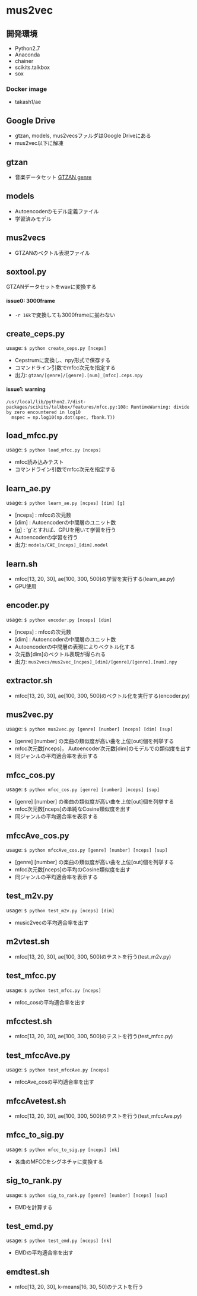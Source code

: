 # mus2vec

## 開発環境
- Python2.7
- Anaconda
- chainer
- scikits.talkbox
- sox

### Docker image
- takash1/ae

## Google Drive
- gtzan, models, mus2vecsファルダはGoogle Driveにある
- mus2vec以下に解凍

## gtzan
- 音楽データセット [GTZAN genre](http://marsyasweb.appspot.com/download/data_sets/)

## models
- Autoencoderのモデル定義ファイル
- 学習済みモデル

## mus2vecs
- GTZANのベクトル表現ファイル

## soxtool.py
GTZANデータセットをwavに変換する

#### issue0: 3000frame
- ```-r 16k```で変換しても3000frameに揃わない

## create_ceps.py
usage: ```$ python create_ceps.py [nceps]```
- Cepstrumに変換し、npy形式で保存する
- コマンドライン引数でmfcc次元を指定する
- 出力: ```gtzan/[genre]/[genre].[num]_[mfcc].ceps.npy```

#### issue1: warning
```
/usr/local/lib/python2.7/dist-packages/scikits/talkbox/features/mfcc.py:108: RuntimeWarning: divide by zero encountered in log10
  mspec = np.log10(np.dot(spec, fbank.T))
```

## load_mfcc.py
usage: ```$ python load_mfcc.py [nceps]```
- mfcc読み込みテスト
- コマンドライン引数でmfcc次元を指定する

## learn_ae.py
usage: ```$ python learn_ae.py [ncpes] [dim] [g]```
- [nceps] : mfccの次元数
- [dim] : Autoencoderの中間層のユニット数
- [g] : 'g'とすれば、GPUを用いて学習を行う
- Autoencoderの学習を行う
- 出力: ```models/CAE_[nceps]_[dim].model```

## learn.sh
- mfcc[13, 20, 30], ae[100, 300, 500]の学習を実行する(learn_ae.py)
- GPU使用

## encoder.py
usage: ```$ python encoder.py [nceps] [dim]```
- [nceps] : mfccの次元数
- [dim] : Autoencoderの中間層のユニット数
- Autoencoderの中間層の表現によりベクトル化する
- 次元数[dim]のベクトル表現が得られる
- 出力: ```mus2vecs/mus2vec_[ncpes]_[dim]/[genre]/[genre].[num].npy```

## extractor.sh
- mfcc[13, 20, 30], ae[100, 300, 500]のベクトル化を実行する(encoder.py)

## mus2vec.py
usage: ```$ python mus2vec.py [genre] [number] [nceps] [dim] [sup]```
- [genre] [number] の楽曲の類似度が高い曲を上位[out]個を列挙する
- mfcc次元数[nceps]， Autoencoder次元数[dim]のモデルでの類似度を出す
- 同ジャンルの平均適合率を表示する

## mfcc_cos.py
usage: ```$ python mfcc_cos.py [genre] [number] [nceps] [sup]```
- [genre] [number] の楽曲の類似度が高い曲を上位[out]個を列挙する
- mfcc次元数[nceps]の単純なCosine類似度を出す
- 同ジャンルの平均適合率を表示する

## mfccAve_cos.py
usage: ```$ python mfccAve_cos.py [genre] [number] [nceps] [sup]```
- [genre] [number] の楽曲の類似度が高い曲を上位[out]個を列挙する
- mfcc次元数[nceps]の平均のCosine類似度を出す
- 同ジャンルの平均適合率を表示する

## test_m2v.py
usage: ```$ python test_m2v.py [nceps] [dim]```
- music2vecの平均適合率を出す

## m2vtest.sh
- mfcc[13, 20, 30], ae[100, 300, 500]のテストを行う(test_m2v.py)

## test_mfcc.py
usage: ```$ python test_mfcc.py [nceps]```
- mfcc_cosの平均適合率を出す

## mfcctest.sh
- mfcc[13, 20, 30], ae[100, 300, 500]のテストを行う(test_mfcc.py)

## test_mfccAve.py
usage: ```$ python test_mfccAve.py [nceps]```
- mfccAve_cosの平均適合率を出す

## mfccAvetest.sh
- mfcc[13, 20, 30], ae[100, 300, 500]のテストを行う(test_mfccAve.py)

## mfcc_to_sig.py
usage: ```$ python mfcc_to_sig.py [nceps] [nk]```
- 各曲のMFCCをシグネチャに変換する

## sig_to_rank.py
usage: ```$ python sig_to_rank.py [genre] [number] [nceps] [sup]```
- EMDを計算する

## test_emd.py
usage: ```$ python test_emd.py [nceps] [nk]```
- EMDの平均適合率を出す

## emdtest.sh
- mfcc[13, 20, 30], k-means[16, 30, 50]のテストを行う

